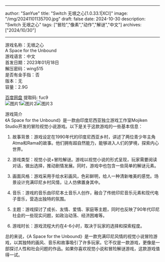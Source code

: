 
---
author: "SanYue"
title: "Switch 无垠之心[1.0.33.1|XCI]"
image: "/img/20241101135700.jpg"
draft: false
date: 2024-10-30
description: "Switch 无垠之心"
tags: ["冒险","像素","动作","解谜","中文"]
archives: ["2024/10/30"]

---

游戏名称：无垠之心   
A Space for the Unbound    
游戏语言：中文  
首发日期：2023年01月18日  
解压密码：wing515  
是否有金手指：否  
版本：无   
容量：2.9G

[百度网盘](https://pan.baidu.com/s/18H2lDp0O2limHY_kjMzUhw) 提取码: fuc9  
![图片1](/img/0b6ad23d.jpg)![图片2](/img/575094a7.jpg)![图片3](/img/ec8161e3.jpg)  

游戏简介  
《A Space for the Unbound》是一款由印度尼西亚独立游戏工作室Mojiken Studio开发的冒险视觉小说游戏。以下是关于这款游戏的一些基本信息：

1. 故事背景：游戏设定在1990年代的印度尼西亚乡村，讲述了两位青少年主角Atma和Rama的故事。他们拥有超自然能力，能够进入人们的梦境，探索内心世界。

2. 游戏类型：视觉小说+冒险解谜。游戏以视觉小说的形式呈现，玩家需要阅读对话，做出选择，推动剧情发展。同时，游戏中也包含一些简单的解谜元素。

3. 画面风格：游戏采用手绘水彩画风，色彩鲜明，给人一种清新唯美的感觉。场景设计充满印尼乡村风情，让人仿佛置身其中。

4. 音乐：游戏的音乐由印尼本土音乐人创作，融合了传统印尼音乐元素和现代电子音乐，营造出独特的氛围。

5. 主题：游戏探讨了成长、友情、爱情、家庭等主题，同时也反映了90年代印尼社会的一些现实问题，如政治动荡、经济困难等。

6. 游戏时长：游戏流程大约在4-6小时，取决于玩家的选择和探索程度。

总的来说，《A Space for the Unbound》是一款充满印尼风情的视觉小说冒险游戏，以其独特的画风、音乐和故事吸引了许多玩家。它不仅是一款游戏，更像是一部探讨人性和社会问题的作品。如果你喜欢视觉小说和冒险解谜游戏，这款游戏值得一试。
